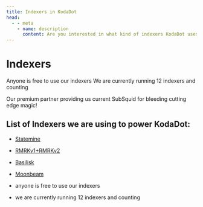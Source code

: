 ```yaml
---
title: Indexers in KodaDot
head:
  - - meta
    - name: description
      content: Are you interested in what kind of indexers KodaDot uses? Click to learn more.
---
```


# Indexers

Anyone is free to use our indexers
We are currently running 12 indexers and counting

Our premium partner providing us current SubSquid for bleeding cutting edge magic!

List of Indexers we are using to power KodaDot:
---
- [Statemine](https://github.com/kodadot/stick)
- [RMRKv1+RMRKv2](https://github.com/kodadot/rubick)
- [Basilisk](https://github.com/kodadot/snek)
- [Moonbeam](https://github.com/kodadot/click)


 - anyone is free to use our indexers
 - we are currently running 12 indexers and counting